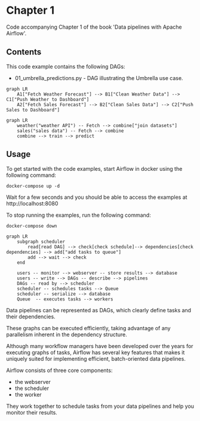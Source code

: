# Chapter 1

Code accompanying Chapter 1 of the book 'Data pipelines with Apache Airflow'.

## Contents

This code example contains the following DAGs:

- 01_umbrella_predictions.py - DAG illustrating the Umbrella use case.

```mermaid
graph LR
    A1["Fetch Weather Forecast"] --> B1["Clean Weather Data"] --> C1["Push Weather to Dashboard"]
    A2["Fetch Sales Forecast"] --> B2["Clean Sales Data"] --> C2["Push Sales to Dashboard"]
```

```mermaid
graph LR
    weather("weather API") -- Fetch --> combine["join datasets"] 
    sales("sales data") -- Fetch --> combine
    combine --> train --> predict
```

## Usage

To get started with the code examples, start Airflow in docker using the following command:

    docker-compose up -d

Wait for a few seconds and 
you should be able to access the examples at http://localhost:8080

To stop running the examples, run the following command:

    docker-compose down


```mermaid
graph LR
    subgraph scheduler
        read[read DAG] --> check[check schedule]--> dependencies[check dependencies] --> add["add tasks to queue"] 
        add --> wait --> check 
    end

    users -- monitor --> webserver -- store results --> database 
    users -- write --> DAGs -- describe --> pipelines
    DAGs -- read by --> scheduler
    scheduler -- schedules tasks --> Queue 
    scheduler -- serialize --> database 
    Queue  -- executes tasks --> workers
```

Data pipelines can be represented as DAGs, 
which clearly define tasks and their dependencies. 

These graphs can be executed efficiently, 
taking advantage of any parallelism inherent in the dependency structure.

Although many workflow managers have been developed over the years for executing graphs of tasks, 
Airflow has several key features that makes it uniquely suited for implementing efficient, 
batch-oriented data pipelines.

Airflow consists of three core components: 
* the webserver 
* the scheduler 
* the worker  

They work together to schedule tasks from your data
pipelines and help you monitor their results.